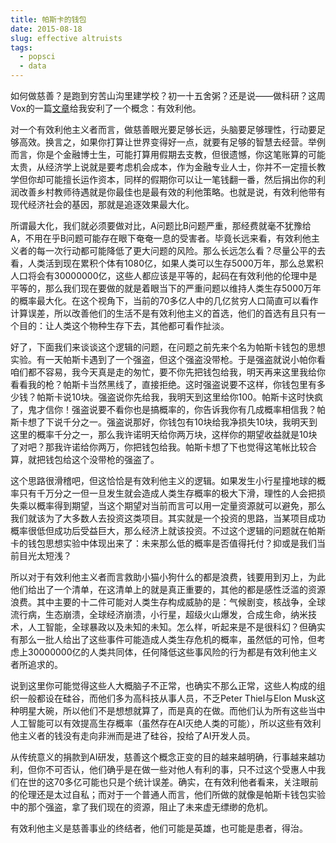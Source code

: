 ```yaml
---
title: 帕斯卡的钱包
date: 2015-08-18
slug: effective altruists
tags:
  - popsci
  - data
---
```


如何做慈善？是跑到穷苦山沟里建学校？初一十五舍粥？还是说——做科研？这周Vox的一篇[文章](http://www.vox.com/2015/8/10/9124145/effective-altruism-global-ai)给我安利了一个概念：有效利他。

对一个有效利他主义者而言，做慈善眼光要足够长远，头脑要足够理性，行动要足够高效。换言之，如果你打算让世界变得好一点，就要有足够的智慧去经营。举例而言，你是个金融博士生，可能打算用假期去支教，但很遗憾，你这笔账算的可能太贵，从经济学上说就是要考虑机会成本，作为金融专业人士，你并不一定擅长教学但你却可能擅长运作资本，同样的假期你可以让一笔钱翻一番，然后捐出你的利润改善乡村教师待遇就是你最佳也是最有效的利他策略。也就是说，有效利他带有现代经济社会的基因，那就是追逐效果最大化。

所谓最大化，我们就必须要做对比，A问题比B问题严重，那经费就毫不犹豫给A，不用在乎B问题可能存在眼下奄奄一息的受害者。毕竟长远来看，有效利他主义者的每一次行动都可能降低了更大问题的风险。那么长远怎么看？尽量公平的去看，人类活到现在累积个体有1080亿，如果人类可以生存5000万年，那么总累积人口将会有30000000亿，这些人都应该是平等的，起码在有效利他的伦理中是平等的，那么我们现在要做的就是着眼当下的严重问题以维持人类生存5000万年的概率最大化。在这个视角下，当前的70多亿人中的几亿贫穷人口简直可以看作计算误差，所以改善他们的生活不是有效利他主义的首选，他们的首选有且只有一个目的：让人类这个物种生存下去，其他都可看作扯淡。

好了，下面我们来谈谈这个逻辑的问题，在问题之前先来个名为帕斯卡钱包的思想实验。有一天帕斯卡遇到了一个强盗，但这个强盗没带枪。于是强盗就说小帕你看咱们都不容易，我今天真是走的匆忙，要不你先把钱包给我，明天再来这里我给你看看我的枪？帕斯卡当然黑线了，直接拒绝。这时强盗说要不这样，你钱包里有多少钱？帕斯卡说10块。强盗说你先给我，我明天到这里给你100。帕斯卡这时快疯了，鬼才信你！强盗说要不看你也是搞概率的，你告诉我你有几成概率相信我？帕斯卡想了下说千分之一。强盗说那好，你钱包有10块给我净损失10块，我明天到这里的概率千分之一，那么我许诺明天给你两万块，这样你的期望收益就是10块了对吧？那我许诺给你两万，你把钱包给我。帕斯卡想了下也觉得这笔帐比较合算，就把钱包给这个没带枪的强盗了。

这个思路很滑稽吧，但这恰恰是有效利他主义的逻辑。如果发生小行星撞地球的概率只有千万分之一但一旦发生就会造成人类生存概率的极大下滑，理性的人会把损失乘以概率得到期望，当这个期望对当前而言可以用一定量资源就可以避免，那么我们就该为了大多数人去投资这类项目。其实就是一个投资的思路，当某项目成功概率很低但成功后受益巨大，那么经济上就该投资。不过这个逻辑的问题就在帕斯卡的钱包思想实验中体现出来了：未来那么低的概率是否值得托付？抑或是我们当前目光太短浅？

所以对于有效利他主义者而言救助小猫小狗什么的都是浪费，钱要用到刃上，为此他们给出了一个清单，在这清单上的就是真正重要的，其他的都是感性泛滥的资源浪费。其中主要的十二件可能对人类生存构成威胁的是：气候剧变，核战争，全球流行病，生态崩溃，全球经济崩溃，小行星，超级火山爆发，合成生命，纳米技术，人工智能，全球暴政以及未知的未知。怎么样，听起来是不是很科幻？但确实有那么一批人给出了这些事件可能造成人类生存危机的概率，虽然低的可怜，但考虑上30000000亿的人类共同体，任何降低这些事风险的行为都是有效利他主义者所追求的。

说到这里你可能觉得这些人大概脑子不正常，也确实不那么正常，这些人构成的组织一般都设在硅谷，而他们多为高科技从事人员，不乏Peter Thiel与Elon Musk这种明星大碗，所以他们不是想想就算了，而是真的在做。而他们认为所有这些当中人工智能可以有效提高生存概率（虽然存在AI灭绝人类的可能），所以这些有效利他主义者的钱没有走向非洲而是进了硅谷，投给了AI开发人员。

从传统意义的捐款到AI研发，慈善这个概念正变的目的越来越明确，行事越来越功利，但你不可否认，他们确乎是在做一些对他人有利的事，只不过这个受惠人中我们在世的这70多亿可能也只是个统计误差。确实，在有效利他者看来，关注眼前的伦理还是太过自私；而对于一个普通人而言，他们所做的就像是帕斯卡钱包实验中的那个强盗，拿了我们现在的资源，阻止了未来虚无缥缈的危机。

有效利他主义是慈善事业的终结者，他们可能是英雄，也可能是患者，得治。